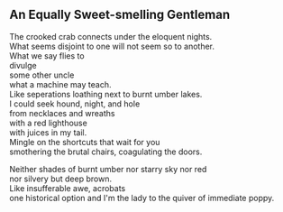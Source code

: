 An Equally Sweet-smelling Gentleman
-----------------------------------
The crooked crab connects under the eloquent nights.  
What seems disjoint to one will not seem so to another.  
What we say flies to  
divulge  
some other uncle  
what a machine may teach.  
Like seperations loathing next to burnt umber lakes.  
I could seek hound, night, and hole  
from necklaces and wreaths  
with a red lighthouse  
with juices in my tail.  
Mingle on the shortcuts that wait for you  
smothering the brutal chairs, coagulating the doors.  
  
Neither shades of burnt umber nor starry sky nor red  
nor silvery but deep brown.  
Like insufferable awe, acrobats  
one historical option and I'm the lady to the quiver of immediate poppy.  
